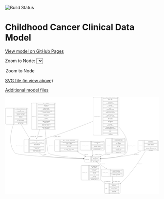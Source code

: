 <link rel='stylesheet' href="assets/style.css">
<link rel='stylesheet' href="https://unpkg.com/leaflet@1.5.1/dist/leaflet.css" integrity="sha512-xwE/Az9zrjBIphAcBb3F6JVqxf46+CDLwfLMHloNu6KEQCAWi6HcDUbeOfBIptF7tcCzusKFjFw2yuvEpDL9wQ==" crossorigin="">
<script type="text/javascript" src="https://code.jquery.com/jquery-3.2.1.min.js"></script>
<script type="text/javascript"  src="https://unpkg.com/leaflet@1.5.1/dist/leaflet.js"></script>
<script type="text/javascript" src="assets/actions.js"></script>

![Build Status](https://github.com/CBIIT/c3d-model/actions/workflows/model-test-and-deploy.yml/badge.svg)

# Childhood Cancer Clinical Data Model

[View model on GitHub Pages](https://cbiit.github.io/c3d-model/)


Zoom to Node: <select id="node_select">
  <option value="">Zoom to Node</option>
</select>
<div id="model"></div>

<p>
<a href="./model-desc/c3d-model.svg">SVG file (in view above)</a>
<p>
<a href="./model-desc">Additional model files</a>
<div id='graph' style='display:off;'>
<svg width="2426pt" height="1528pt"
 viewBox="0.00 0.00 2425.50 1528.00" xmlns="http://www.w3.org/2000/svg" xmlns:xlink="http://www.w3.org/1999/xlink">
<g id="graph0" class="graph" transform="scale(1 1) rotate(0) translate(4 1524)">
<title>Perl</title>
<polygon fill="#ffffff" stroke="transparent" points="-4,4 -4,-1524 2421.5,-1524 2421.5,4 -4,4"/>
<!-- reference_file -->
<g id="node1" class="node">
<title>reference_file</title>
<path fill="none" stroke="#000000" d="M1206.5,-213.5C1206.5,-213.5 1483.5,-213.5 1483.5,-213.5 1489.5,-213.5 1495.5,-219.5 1495.5,-225.5 1495.5,-225.5 1495.5,-431.5 1495.5,-431.5 1495.5,-437.5 1489.5,-443.5 1483.5,-443.5 1483.5,-443.5 1206.5,-443.5 1206.5,-443.5 1200.5,-443.5 1194.5,-437.5 1194.5,-431.5 1194.5,-431.5 1194.5,-225.5 1194.5,-225.5 1194.5,-219.5 1200.5,-213.5 1206.5,-213.5"/>
<text text-anchor="middle" x="1252.5" y="-324.8" font-family="Times,serif" font-size="14.00" fill="#000000">reference_file</text>
<polyline fill="none" stroke="#000000" points="1310.5,-213.5 1310.5,-443.5 "/>
<text text-anchor="middle" x="1321" y="-324.8" font-family="Times,serif" font-size="14.00" fill="#000000"> </text>
<polyline fill="none" stroke="#000000" points="1331.5,-213.5 1331.5,-443.5 "/>
<text text-anchor="middle" x="1403" y="-428.3" font-family="Times,serif" font-size="14.00" fill="#000000">dcf_indexd_guid</text>
<polyline fill="none" stroke="#000000" points="1331.5,-420.5 1474.5,-420.5 "/>
<text text-anchor="middle" x="1403" y="-405.3" font-family="Times,serif" font-size="14.00" fill="#000000">file_category</text>
<polyline fill="none" stroke="#000000" points="1331.5,-397.5 1474.5,-397.5 "/>
<text text-anchor="middle" x="1403" y="-382.3" font-family="Times,serif" font-size="14.00" fill="#000000">file_description</text>
<polyline fill="none" stroke="#000000" points="1331.5,-374.5 1474.5,-374.5 "/>
<text text-anchor="middle" x="1403" y="-359.3" font-family="Times,serif" font-size="14.00" fill="#000000">file_name</text>
<polyline fill="none" stroke="#000000" points="1331.5,-351.5 1474.5,-351.5 "/>
<text text-anchor="middle" x="1403" y="-336.3" font-family="Times,serif" font-size="14.00" fill="#000000">file_size</text>
<polyline fill="none" stroke="#000000" points="1331.5,-328.5 1474.5,-328.5 "/>
<text text-anchor="middle" x="1403" y="-313.3" font-family="Times,serif" font-size="14.00" fill="#000000">file_type</text>
<polyline fill="none" stroke="#000000" points="1331.5,-305.5 1474.5,-305.5 "/>
<text text-anchor="middle" x="1403" y="-290.3" font-family="Times,serif" font-size="14.00" fill="#000000">id</text>
<polyline fill="none" stroke="#000000" points="1331.5,-282.5 1474.5,-282.5 "/>
<text text-anchor="middle" x="1403" y="-267.3" font-family="Times,serif" font-size="14.00" fill="#000000">md5sum</text>
<polyline fill="none" stroke="#000000" points="1331.5,-259.5 1474.5,-259.5 "/>
<text text-anchor="middle" x="1403" y="-244.3" font-family="Times,serif" font-size="14.00" fill="#000000">reference_file_id</text>
<polyline fill="none" stroke="#000000" points="1331.5,-236.5 1474.5,-236.5 "/>
<text text-anchor="middle" x="1403" y="-221.3" font-family="Times,serif" font-size="14.00" fill="#000000">reference_file_url</text>
<polyline fill="none" stroke="#000000" points="1474.5,-213.5 1474.5,-443.5 "/>
<text text-anchor="middle" x="1485" y="-324.8" font-family="Times,serif" font-size="14.00" fill="#000000"> </text>
</g>
<!-- study -->
<g id="node9" class="node">
<title>study</title>
<path fill="none" stroke="#000000" d="M1578.5,-.5C1578.5,-.5 1797.5,-.5 1797.5,-.5 1803.5,-.5 1809.5,-6.5 1809.5,-12.5 1809.5,-12.5 1809.5,-149.5 1809.5,-149.5 1809.5,-155.5 1803.5,-161.5 1797.5,-161.5 1797.5,-161.5 1578.5,-161.5 1578.5,-161.5 1572.5,-161.5 1566.5,-155.5 1566.5,-149.5 1566.5,-149.5 1566.5,-12.5 1566.5,-12.5 1566.5,-6.5 1572.5,-.5 1578.5,-.5"/>
<text text-anchor="middle" x="1594.5" y="-77.3" font-family="Times,serif" font-size="14.00" fill="#000000">study</text>
<polyline fill="none" stroke="#000000" points="1622.5,-.5 1622.5,-161.5 "/>
<text text-anchor="middle" x="1633" y="-77.3" font-family="Times,serif" font-size="14.00" fill="#000000"> </text>
<polyline fill="none" stroke="#000000" points="1643.5,-.5 1643.5,-161.5 "/>
<text text-anchor="middle" x="1716" y="-146.3" font-family="Times,serif" font-size="14.00" fill="#000000">dbgap_accession</text>
<polyline fill="none" stroke="#000000" points="1643.5,-138.5 1788.5,-138.5 "/>
<text text-anchor="middle" x="1716" y="-123.3" font-family="Times,serif" font-size="14.00" fill="#000000">external_url</text>
<polyline fill="none" stroke="#000000" points="1643.5,-115.5 1788.5,-115.5 "/>
<text text-anchor="middle" x="1716" y="-100.3" font-family="Times,serif" font-size="14.00" fill="#000000">id</text>
<polyline fill="none" stroke="#000000" points="1643.5,-92.5 1788.5,-92.5 "/>
<text text-anchor="middle" x="1716" y="-77.3" font-family="Times,serif" font-size="14.00" fill="#000000">study_description</text>
<polyline fill="none" stroke="#000000" points="1643.5,-69.5 1788.5,-69.5 "/>
<text text-anchor="middle" x="1716" y="-54.3" font-family="Times,serif" font-size="14.00" fill="#000000">study_id</text>
<polyline fill="none" stroke="#000000" points="1643.5,-46.5 1788.5,-46.5 "/>
<text text-anchor="middle" x="1716" y="-31.3" font-family="Times,serif" font-size="14.00" fill="#000000">study_name</text>
<polyline fill="none" stroke="#000000" points="1643.5,-23.5 1788.5,-23.5 "/>
<text text-anchor="middle" x="1716" y="-8.3" font-family="Times,serif" font-size="14.00" fill="#000000">study_status</text>
<polyline fill="none" stroke="#000000" points="1788.5,-.5 1788.5,-161.5 "/>
<text text-anchor="middle" x="1799" y="-77.3" font-family="Times,serif" font-size="14.00" fill="#000000"> </text>
</g>
<!-- reference_file&#45;&gt;study -->
<g id="edge11" class="edge">
<title>reference_file&#45;&gt;study</title>
<path fill="none" stroke="#000000" d="M1495.7422,-219.6806C1498.8553,-217.4341 1501.944,-215.2052 1505,-213 1525.3319,-198.3287 1546.9361,-182.7424 1567.9055,-167.6159"/>
<polygon fill="#000000" stroke="#000000" points="1570.1556,-170.3084 1576.2182,-161.6195 1566.0604,-164.6313 1570.1556,-170.3084"/>
<text text-anchor="middle" x="1610.5" y="-183.8" font-family="Times,serif" font-size="14.00" fill="#000000">of_reference_file</text>
</g>
<!-- survival -->
<g id="node2" class="node">
<title>survival</title>
<path fill="none" stroke="#000000" d="M787.5,-662.5C787.5,-662.5 1148.5,-662.5 1148.5,-662.5 1154.5,-662.5 1160.5,-668.5 1160.5,-674.5 1160.5,-674.5 1160.5,-834.5 1160.5,-834.5 1160.5,-840.5 1154.5,-846.5 1148.5,-846.5 1148.5,-846.5 787.5,-846.5 787.5,-846.5 781.5,-846.5 775.5,-840.5 775.5,-834.5 775.5,-834.5 775.5,-674.5 775.5,-674.5 775.5,-668.5 781.5,-662.5 787.5,-662.5"/>
<text text-anchor="middle" x="812.5" y="-750.8" font-family="Times,serif" font-size="14.00" fill="#000000">survival</text>
<polyline fill="none" stroke="#000000" points="849.5,-662.5 849.5,-846.5 "/>
<text text-anchor="middle" x="860" y="-750.8" font-family="Times,serif" font-size="14.00" fill="#000000"> </text>
<polyline fill="none" stroke="#000000" points="870.5,-662.5 870.5,-846.5 "/>
<text text-anchor="middle" x="1005" y="-831.3" font-family="Times,serif" font-size="14.00" fill="#000000">age_at_event_free_survival_status</text>
<polyline fill="none" stroke="#000000" points="870.5,-823.5 1139.5,-823.5 "/>
<text text-anchor="middle" x="1005" y="-808.3" font-family="Times,serif" font-size="14.00" fill="#000000">age_at_last_known_survival_status</text>
<polyline fill="none" stroke="#000000" points="870.5,-800.5 1139.5,-800.5 "/>
<text text-anchor="middle" x="1005" y="-785.3" font-family="Times,serif" font-size="14.00" fill="#000000">cause_of_death</text>
<polyline fill="none" stroke="#000000" points="870.5,-777.5 1139.5,-777.5 "/>
<text text-anchor="middle" x="1005" y="-762.3" font-family="Times,serif" font-size="14.00" fill="#000000">event_free_survival_status</text>
<polyline fill="none" stroke="#000000" points="870.5,-754.5 1139.5,-754.5 "/>
<text text-anchor="middle" x="1005" y="-739.3" font-family="Times,serif" font-size="14.00" fill="#000000">first_event</text>
<polyline fill="none" stroke="#000000" points="870.5,-731.5 1139.5,-731.5 "/>
<text text-anchor="middle" x="1005" y="-716.3" font-family="Times,serif" font-size="14.00" fill="#000000">id</text>
<polyline fill="none" stroke="#000000" points="870.5,-708.5 1139.5,-708.5 "/>
<text text-anchor="middle" x="1005" y="-693.3" font-family="Times,serif" font-size="14.00" fill="#000000">last_known_survival_status</text>
<polyline fill="none" stroke="#000000" points="870.5,-685.5 1139.5,-685.5 "/>
<text text-anchor="middle" x="1005" y="-670.3" font-family="Times,serif" font-size="14.00" fill="#000000">survival_id</text>
<polyline fill="none" stroke="#000000" points="1139.5,-662.5 1139.5,-846.5 "/>
<text text-anchor="middle" x="1150" y="-750.8" font-family="Times,serif" font-size="14.00" fill="#000000"> </text>
</g>
<!-- participant -->
<g id="node11" class="node">
<title>participant</title>
<path fill="none" stroke="#000000" d="M1255.5,-495.5C1255.5,-495.5 1486.5,-495.5 1486.5,-495.5 1492.5,-495.5 1498.5,-501.5 1498.5,-507.5 1498.5,-507.5 1498.5,-575.5 1498.5,-575.5 1498.5,-581.5 1492.5,-587.5 1486.5,-587.5 1486.5,-587.5 1255.5,-587.5 1255.5,-587.5 1249.5,-587.5 1243.5,-581.5 1243.5,-575.5 1243.5,-575.5 1243.5,-507.5 1243.5,-507.5 1243.5,-501.5 1249.5,-495.5 1255.5,-495.5"/>
<text text-anchor="middle" x="1291.5" y="-537.8" font-family="Times,serif" font-size="14.00" fill="#000000">participant</text>
<polyline fill="none" stroke="#000000" points="1339.5,-495.5 1339.5,-587.5 "/>
<text text-anchor="middle" x="1350" y="-537.8" font-family="Times,serif" font-size="14.00" fill="#000000"> </text>
<polyline fill="none" stroke="#000000" points="1360.5,-495.5 1360.5,-587.5 "/>
<text text-anchor="middle" x="1419" y="-572.3" font-family="Times,serif" font-size="14.00" fill="#000000">id</text>
<polyline fill="none" stroke="#000000" points="1360.5,-564.5 1477.5,-564.5 "/>
<text text-anchor="middle" x="1419" y="-549.3" font-family="Times,serif" font-size="14.00" fill="#000000">participant_id</text>
<polyline fill="none" stroke="#000000" points="1360.5,-541.5 1477.5,-541.5 "/>
<text text-anchor="middle" x="1419" y="-526.3" font-family="Times,serif" font-size="14.00" fill="#000000">race</text>
<polyline fill="none" stroke="#000000" points="1360.5,-518.5 1477.5,-518.5 "/>
<text text-anchor="middle" x="1419" y="-503.3" font-family="Times,serif" font-size="14.00" fill="#000000">sex_at_birth</text>
<polyline fill="none" stroke="#000000" points="1477.5,-495.5 1477.5,-587.5 "/>
<text text-anchor="middle" x="1488" y="-537.8" font-family="Times,serif" font-size="14.00" fill="#000000"> </text>
</g>
<!-- survival&#45;&gt;participant -->
<g id="edge10" class="edge">
<title>survival&#45;&gt;participant</title>
<path fill="none" stroke="#000000" d="M1126.7756,-662.3787C1141.3203,-654.3451 1155.8872,-646.4467 1170,-639 1199.9984,-623.1712 1232.9578,-606.7789 1263.3543,-592.0552"/>
<polygon fill="#000000" stroke="#000000" points="1265.2167,-595.0426 1272.6993,-587.5418 1262.1723,-588.7393 1265.2167,-595.0426"/>
<text text-anchor="middle" x="1269.5" y="-609.8" font-family="Times,serif" font-size="14.00" fill="#000000">of_survival</text>
</g>
<!-- consent_group -->
<g id="node3" class="node">
<title>consent_group</title>
<path fill="none" stroke="#000000" d="M1525.5,-271C1525.5,-271 1850.5,-271 1850.5,-271 1856.5,-271 1862.5,-277 1862.5,-283 1862.5,-283 1862.5,-374 1862.5,-374 1862.5,-380 1856.5,-386 1850.5,-386 1850.5,-386 1525.5,-386 1525.5,-386 1519.5,-386 1513.5,-380 1513.5,-374 1513.5,-374 1513.5,-283 1513.5,-283 1513.5,-277 1519.5,-271 1525.5,-271"/>
<text text-anchor="middle" x="1574.5" y="-324.8" font-family="Times,serif" font-size="14.00" fill="#000000">consent_group</text>
<polyline fill="none" stroke="#000000" points="1635.5,-271 1635.5,-386 "/>
<text text-anchor="middle" x="1646" y="-324.8" font-family="Times,serif" font-size="14.00" fill="#000000"> </text>
<polyline fill="none" stroke="#000000" points="1656.5,-271 1656.5,-386 "/>
<text text-anchor="middle" x="1749" y="-370.8" font-family="Times,serif" font-size="14.00" fill="#000000">consent_group_id</text>
<polyline fill="none" stroke="#000000" points="1656.5,-363 1841.5,-363 "/>
<text text-anchor="middle" x="1749" y="-347.8" font-family="Times,serif" font-size="14.00" fill="#000000">consent_group_name</text>
<polyline fill="none" stroke="#000000" points="1656.5,-340 1841.5,-340 "/>
<text text-anchor="middle" x="1749" y="-324.8" font-family="Times,serif" font-size="14.00" fill="#000000">consent_group_number</text>
<polyline fill="none" stroke="#000000" points="1656.5,-317 1841.5,-317 "/>
<text text-anchor="middle" x="1749" y="-301.8" font-family="Times,serif" font-size="14.00" fill="#000000">consent_group_suffix</text>
<polyline fill="none" stroke="#000000" points="1656.5,-294 1841.5,-294 "/>
<text text-anchor="middle" x="1749" y="-278.8" font-family="Times,serif" font-size="14.00" fill="#000000">id</text>
<polyline fill="none" stroke="#000000" points="1841.5,-271 1841.5,-386 "/>
<text text-anchor="middle" x="1852" y="-324.8" font-family="Times,serif" font-size="14.00" fill="#000000"> </text>
</g>
<!-- consent_group&#45;&gt;study -->
<g id="edge6" class="edge">
<title>consent_group&#45;&gt;study</title>
<path fill="none" stroke="#000000" d="M1688,-270.7846C1688,-241.3997 1688,-204.9895 1688,-171.9435"/>
<polygon fill="#000000" stroke="#000000" points="1691.5001,-171.8072 1688,-161.8073 1684.5001,-171.8073 1691.5001,-171.8072"/>
<text text-anchor="middle" x="1751.5" y="-183.8" font-family="Times,serif" font-size="14.00" fill="#000000">of_consent_group</text>
</g>
<!-- treatment -->
<g id="node4" class="node">
<title>treatment</title>
<path fill="none" stroke="#000000" d="M1594,-639.5C1594,-639.5 1886,-639.5 1886,-639.5 1892,-639.5 1898,-645.5 1898,-651.5 1898,-651.5 1898,-857.5 1898,-857.5 1898,-863.5 1892,-869.5 1886,-869.5 1886,-869.5 1594,-869.5 1594,-869.5 1588,-869.5 1582,-863.5 1582,-857.5 1582,-857.5 1582,-651.5 1582,-651.5 1582,-645.5 1588,-639.5 1594,-639.5"/>
<text text-anchor="middle" x="1626.5" y="-750.8" font-family="Times,serif" font-size="14.00" fill="#000000">treatment</text>
<polyline fill="none" stroke="#000000" points="1671,-639.5 1671,-869.5 "/>
<text text-anchor="middle" x="1681.5" y="-750.8" font-family="Times,serif" font-size="14.00" fill="#000000"> </text>
<polyline fill="none" stroke="#000000" points="1692,-639.5 1692,-869.5 "/>
<text text-anchor="middle" x="1784.5" y="-854.3" font-family="Times,serif" font-size="14.00" fill="#000000">age_at_treatment_end</text>
<polyline fill="none" stroke="#000000" points="1692,-846.5 1877,-846.5 "/>
<text text-anchor="middle" x="1784.5" y="-831.3" font-family="Times,serif" font-size="14.00" fill="#000000">age_at_treatment_start</text>
<polyline fill="none" stroke="#000000" points="1692,-823.5 1877,-823.5 "/>
<text text-anchor="middle" x="1784.5" y="-808.3" font-family="Times,serif" font-size="14.00" fill="#000000">dose</text>
<polyline fill="none" stroke="#000000" points="1692,-800.5 1877,-800.5 "/>
<text text-anchor="middle" x="1784.5" y="-785.3" font-family="Times,serif" font-size="14.00" fill="#000000">dose_frequency</text>
<polyline fill="none" stroke="#000000" points="1692,-777.5 1877,-777.5 "/>
<text text-anchor="middle" x="1784.5" y="-762.3" font-family="Times,serif" font-size="14.00" fill="#000000">dose_route</text>
<polyline fill="none" stroke="#000000" points="1692,-754.5 1877,-754.5 "/>
<text text-anchor="middle" x="1784.5" y="-739.3" font-family="Times,serif" font-size="14.00" fill="#000000">dose_unit</text>
<polyline fill="none" stroke="#000000" points="1692,-731.5 1877,-731.5 "/>
<text text-anchor="middle" x="1784.5" y="-716.3" font-family="Times,serif" font-size="14.00" fill="#000000">id</text>
<polyline fill="none" stroke="#000000" points="1692,-708.5 1877,-708.5 "/>
<text text-anchor="middle" x="1784.5" y="-693.3" font-family="Times,serif" font-size="14.00" fill="#000000">treatment_agent</text>
<polyline fill="none" stroke="#000000" points="1692,-685.5 1877,-685.5 "/>
<text text-anchor="middle" x="1784.5" y="-670.3" font-family="Times,serif" font-size="14.00" fill="#000000">treatment_id</text>
<polyline fill="none" stroke="#000000" points="1692,-662.5 1877,-662.5 "/>
<text text-anchor="middle" x="1784.5" y="-647.3" font-family="Times,serif" font-size="14.00" fill="#000000">treatment_type</text>
<polyline fill="none" stroke="#000000" points="1877,-639.5 1877,-869.5 "/>
<text text-anchor="middle" x="1887.5" y="-750.8" font-family="Times,serif" font-size="14.00" fill="#000000"> </text>
</g>
<!-- treatment&#45;&gt;participant -->
<g id="edge15" class="edge">
<title>treatment&#45;&gt;participant</title>
<path fill="none" stroke="#000000" d="M1595.2909,-639.4177C1577.474,-627.3958 1559.1402,-615.9539 1541,-606 1530.4092,-600.1886 1519.1858,-594.6733 1507.7555,-589.4955"/>
<polygon fill="#000000" stroke="#000000" points="1509.113,-586.2688 1498.5525,-585.416 1506.2763,-592.6683 1509.113,-586.2688"/>
<text text-anchor="middle" x="1611" y="-609.8" font-family="Times,serif" font-size="14.00" fill="#000000">of_treatment</text>
</g>
<!-- sample -->
<g id="node5" class="node">
<title>sample</title>
<path fill="none" stroke="#000000" d="M306,-651C306,-651 620,-651 620,-651 626,-651 632,-657 632,-663 632,-663 632,-846 632,-846 632,-852 626,-858 620,-858 620,-858 306,-858 306,-858 300,-858 294,-852 294,-846 294,-846 294,-663 294,-663 294,-657 300,-651 306,-651"/>
<text text-anchor="middle" x="328" y="-750.8" font-family="Times,serif" font-size="14.00" fill="#000000">sample</text>
<polyline fill="none" stroke="#000000" points="362,-651 362,-858 "/>
<text text-anchor="middle" x="372.5" y="-750.8" font-family="Times,serif" font-size="14.00" fill="#000000"> </text>
<polyline fill="none" stroke="#000000" points="383,-651 383,-858 "/>
<text text-anchor="middle" x="497" y="-842.8" font-family="Times,serif" font-size="14.00" fill="#000000">anatomic_site</text>
<polyline fill="none" stroke="#000000" points="383,-835 611,-835 "/>
<text text-anchor="middle" x="497" y="-819.8" font-family="Times,serif" font-size="14.00" fill="#000000">id</text>
<polyline fill="none" stroke="#000000" points="383,-812 611,-812 "/>
<text text-anchor="middle" x="497" y="-796.8" font-family="Times,serif" font-size="14.00" fill="#000000">participant_age_at_collection</text>
<polyline fill="none" stroke="#000000" points="383,-789 611,-789 "/>
<text text-anchor="middle" x="497" y="-773.8" font-family="Times,serif" font-size="14.00" fill="#000000">percent_necrosis</text>
<polyline fill="none" stroke="#000000" points="383,-766 611,-766 "/>
<text text-anchor="middle" x="497" y="-750.8" font-family="Times,serif" font-size="14.00" fill="#000000">percent_tumor</text>
<polyline fill="none" stroke="#000000" points="383,-743 611,-743 "/>
<text text-anchor="middle" x="497" y="-727.8" font-family="Times,serif" font-size="14.00" fill="#000000">sample_description</text>
<polyline fill="none" stroke="#000000" points="383,-720 611,-720 "/>
<text text-anchor="middle" x="497" y="-704.8" font-family="Times,serif" font-size="14.00" fill="#000000">sample_id</text>
<polyline fill="none" stroke="#000000" points="383,-697 611,-697 "/>
<text text-anchor="middle" x="497" y="-681.8" font-family="Times,serif" font-size="14.00" fill="#000000">sample_tumor_status</text>
<polyline fill="none" stroke="#000000" points="383,-674 611,-674 "/>
<text text-anchor="middle" x="497" y="-658.8" font-family="Times,serif" font-size="14.00" fill="#000000">tumor_classification</text>
<polyline fill="none" stroke="#000000" points="611,-651 611,-858 "/>
<text text-anchor="middle" x="621.5" y="-750.8" font-family="Times,serif" font-size="14.00" fill="#000000"> </text>
</g>
<!-- sample&#45;&gt;participant -->
<g id="edge5" class="edge">
<title>sample&#45;&gt;participant</title>
<path fill="none" stroke="#000000" d="M526.8233,-650.8068C542.3721,-633.1081 560.5208,-616.9341 581,-606 636.9477,-576.1289 1022.0101,-555.8308 1233.1554,-546.809"/>
<polygon fill="#000000" stroke="#000000" points="1233.5446,-550.2958 1243.3872,-546.3749 1233.2478,-543.302 1233.5446,-550.2958"/>
<text text-anchor="middle" x="617.5" y="-609.8" font-family="Times,serif" font-size="14.00" fill="#000000">of_sample</text>
</g>
<!-- genetic_analysis -->
<g id="node6" class="node">
<title>genetic_analysis</title>
<path fill="none" stroke="#000000" d="M1395,-921.5C1395,-921.5 1779,-921.5 1779,-921.5 1785,-921.5 1791,-927.5 1791,-933.5 1791,-933.5 1791,-1507.5 1791,-1507.5 1791,-1513.5 1785,-1519.5 1779,-1519.5 1779,-1519.5 1395,-1519.5 1395,-1519.5 1389,-1519.5 1383,-1513.5 1383,-1507.5 1383,-1507.5 1383,-933.5 1383,-933.5 1383,-927.5 1389,-921.5 1395,-921.5"/>
<text text-anchor="middle" x="1450.5" y="-1216.8" font-family="Times,serif" font-size="14.00" fill="#000000">genetic_analysis</text>
<polyline fill="none" stroke="#000000" points="1518,-921.5 1518,-1519.5 "/>
<text text-anchor="middle" x="1528.5" y="-1216.8" font-family="Times,serif" font-size="14.00" fill="#000000"> </text>
<polyline fill="none" stroke="#000000" points="1539,-921.5 1539,-1519.5 "/>
<text text-anchor="middle" x="1654.5" y="-1504.3" font-family="Times,serif" font-size="14.00" fill="#000000">age_at_genetic_analysis</text>
<polyline fill="none" stroke="#000000" points="1539,-1496.5 1770,-1496.5 "/>
<text text-anchor="middle" x="1654.5" y="-1481.3" font-family="Times,serif" font-size="14.00" fill="#000000">allelic_ratio</text>
<polyline fill="none" stroke="#000000" points="1539,-1473.5 1770,-1473.5 "/>
<text text-anchor="middle" x="1654.5" y="-1458.3" font-family="Times,serif" font-size="14.00" fill="#000000">alteration</text>
<polyline fill="none" stroke="#000000" points="1539,-1450.5 1770,-1450.5 "/>
<text text-anchor="middle" x="1654.5" y="-1435.3" font-family="Times,serif" font-size="14.00" fill="#000000">chromosome</text>
<polyline fill="none" stroke="#000000" points="1539,-1427.5 1770,-1427.5 "/>
<text text-anchor="middle" x="1654.5" y="-1412.3" font-family="Times,serif" font-size="14.00" fill="#000000">chromosome_location</text>
<polyline fill="none" stroke="#000000" points="1539,-1404.5 1770,-1404.5 "/>
<text text-anchor="middle" x="1654.5" y="-1389.3" font-family="Times,serif" font-size="14.00" fill="#000000">cytoband</text>
<polyline fill="none" stroke="#000000" points="1539,-1381.5 1770,-1381.5 "/>
<text text-anchor="middle" x="1654.5" y="-1366.3" font-family="Times,serif" font-size="14.00" fill="#000000">dna_index_numeric</text>
<polyline fill="none" stroke="#000000" points="1539,-1358.5 1770,-1358.5 "/>
<text text-anchor="middle" x="1654.5" y="-1343.3" font-family="Times,serif" font-size="14.00" fill="#000000">exon</text>
<polyline fill="none" stroke="#000000" points="1539,-1335.5 1770,-1335.5 "/>
<text text-anchor="middle" x="1654.5" y="-1320.3" font-family="Times,serif" font-size="14.00" fill="#000000">fusion_partner_exon</text>
<polyline fill="none" stroke="#000000" points="1539,-1312.5 1770,-1312.5 "/>
<text text-anchor="middle" x="1654.5" y="-1297.3" font-family="Times,serif" font-size="14.00" fill="#000000">fusion_partner_gene</text>
<polyline fill="none" stroke="#000000" points="1539,-1289.5 1770,-1289.5 "/>
<text text-anchor="middle" x="1654.5" y="-1274.3" font-family="Times,serif" font-size="14.00" fill="#000000">fusion_partner_transcript</text>
<polyline fill="none" stroke="#000000" points="1539,-1266.5 1770,-1266.5 "/>
<text text-anchor="middle" x="1654.5" y="-1251.3" font-family="Times,serif" font-size="14.00" fill="#000000">gene_symbol</text>
<polyline fill="none" stroke="#000000" points="1539,-1243.5 1770,-1243.5 "/>
<text text-anchor="middle" x="1654.5" y="-1228.3" font-family="Times,serif" font-size="14.00" fill="#000000">genetic_analysis_id</text>
<polyline fill="none" stroke="#000000" points="1539,-1220.5 1770,-1220.5 "/>
<text text-anchor="middle" x="1654.5" y="-1205.3" font-family="Times,serif" font-size="14.00" fill="#000000">genomic_source_category</text>
<polyline fill="none" stroke="#000000" points="1539,-1197.5 1770,-1197.5 "/>
<text text-anchor="middle" x="1654.5" y="-1182.3" font-family="Times,serif" font-size="14.00" fill="#000000">hgvs_coding</text>
<polyline fill="none" stroke="#000000" points="1539,-1174.5 1770,-1174.5 "/>
<text text-anchor="middle" x="1654.5" y="-1159.3" font-family="Times,serif" font-size="14.00" fill="#000000">hgvs_genome</text>
<polyline fill="none" stroke="#000000" points="1539,-1151.5 1770,-1151.5 "/>
<text text-anchor="middle" x="1654.5" y="-1136.3" font-family="Times,serif" font-size="14.00" fill="#000000">hgvs_protein</text>
<polyline fill="none" stroke="#000000" points="1539,-1128.5 1770,-1128.5 "/>
<text text-anchor="middle" x="1654.5" y="-1113.3" font-family="Times,serif" font-size="14.00" fill="#000000">id</text>
<polyline fill="none" stroke="#000000" points="1539,-1105.5 1770,-1105.5 "/>
<text text-anchor="middle" x="1654.5" y="-1090.3" font-family="Times,serif" font-size="14.00" fill="#000000">karyotype</text>
<polyline fill="none" stroke="#000000" points="1539,-1082.5 1770,-1082.5 "/>
<text text-anchor="middle" x="1654.5" y="-1067.3" font-family="Times,serif" font-size="14.00" fill="#000000">reference_genome</text>
<polyline fill="none" stroke="#000000" points="1539,-1059.5 1770,-1059.5 "/>
<text text-anchor="middle" x="1654.5" y="-1044.3" font-family="Times,serif" font-size="14.00" fill="#000000">reported_significance</text>
<polyline fill="none" stroke="#000000" points="1539,-1036.5 1770,-1036.5 "/>
<text text-anchor="middle" x="1654.5" y="-1021.3" font-family="Times,serif" font-size="14.00" fill="#000000">reported_significance_system</text>
<polyline fill="none" stroke="#000000" points="1539,-1013.5 1770,-1013.5 "/>
<text text-anchor="middle" x="1654.5" y="-998.3" font-family="Times,serif" font-size="14.00" fill="#000000">result</text>
<polyline fill="none" stroke="#000000" points="1539,-990.5 1770,-990.5 "/>
<text text-anchor="middle" x="1654.5" y="-975.3" font-family="Times,serif" font-size="14.00" fill="#000000">status</text>
<polyline fill="none" stroke="#000000" points="1539,-967.5 1770,-967.5 "/>
<text text-anchor="middle" x="1654.5" y="-952.3" font-family="Times,serif" font-size="14.00" fill="#000000">test</text>
<polyline fill="none" stroke="#000000" points="1539,-944.5 1770,-944.5 "/>
<text text-anchor="middle" x="1654.5" y="-929.3" font-family="Times,serif" font-size="14.00" fill="#000000">+ 2 properties</text>
<polyline fill="none" stroke="#000000" points="1770,-921.5 1770,-1519.5 "/>
<text text-anchor="middle" x="1780.5" y="-1216.8" font-family="Times,serif" font-size="14.00" fill="#000000"> </text>
</g>
<!-- genetic_analysis&#45;&gt;sample -->
<g id="edge8" class="edge">
<title>genetic_analysis&#45;&gt;sample</title>
<path fill="none" stroke="#000000" d="M1382.7466,-1138.7139C1225.627,-1076.6682 1002.6692,-990.4947 805,-921 734.9879,-896.3858 713.2483,-901.3883 646,-870 640.9998,-867.6662 635.971,-865.2199 630.9333,-862.6819"/>
<polygon fill="#000000" stroke="#000000" points="632.3542,-859.477 621.8602,-858.0187 629.1543,-865.7028 632.3542,-859.477"/>
<text text-anchor="middle" x="814" y="-891.8" font-family="Times,serif" font-size="14.00" fill="#000000">of_genetic_analysis</text>
</g>
<!-- genetic_analysis&#45;&gt;participant -->
<g id="edge7" class="edge">
<title>genetic_analysis&#45;&gt;participant</title>
<path fill="none" stroke="#000000" d="M1791.1102,-1047.2102C1838.147,-995.519 1881.7499,-935.1063 1907,-870 1925.5615,-822.14 1939.8901,-678.4126 1907,-639 1857.2146,-579.3416 1650.5381,-556.0996 1508.8714,-547.1038"/>
<polygon fill="#000000" stroke="#000000" points="1508.9837,-543.6041 1498.7868,-546.4804 1508.5518,-550.5908 1508.9837,-543.6041"/>
<text text-anchor="middle" x="1996" y="-750.8" font-family="Times,serif" font-size="14.00" fill="#000000">of_genetic_analysis</text>
</g>
<!-- laboratory_test -->
<g id="node7" class="node">
<title>laboratory_test</title>
<path fill="none" stroke="#000000" d="M12,-1094C12,-1094 344,-1094 344,-1094 350,-1094 356,-1100 356,-1106 356,-1106 356,-1335 356,-1335 356,-1341 350,-1347 344,-1347 344,-1347 12,-1347 12,-1347 6,-1347 0,-1341 0,-1335 0,-1335 0,-1106 0,-1106 0,-1100 6,-1094 12,-1094"/>
<text text-anchor="middle" x="63" y="-1216.8" font-family="Times,serif" font-size="14.00" fill="#000000">laboratory_test</text>
<polyline fill="none" stroke="#000000" points="126,-1094 126,-1347 "/>
<text text-anchor="middle" x="136.5" y="-1216.8" font-family="Times,serif" font-size="14.00" fill="#000000"> </text>
<polyline fill="none" stroke="#000000" points="147,-1094 147,-1347 "/>
<text text-anchor="middle" x="241" y="-1331.8" font-family="Times,serif" font-size="14.00" fill="#000000">age_at_laboratory_test</text>
<polyline fill="none" stroke="#000000" points="147,-1324 335,-1324 "/>
<text text-anchor="middle" x="241" y="-1308.8" font-family="Times,serif" font-size="14.00" fill="#000000">id</text>
<polyline fill="none" stroke="#000000" points="147,-1301 335,-1301 "/>
<text text-anchor="middle" x="241" y="-1285.8" font-family="Times,serif" font-size="14.00" fill="#000000">laboratory_test_id</text>
<polyline fill="none" stroke="#000000" points="147,-1278 335,-1278 "/>
<text text-anchor="middle" x="241" y="-1262.8" font-family="Times,serif" font-size="14.00" fill="#000000">laboratory_test_method</text>
<polyline fill="none" stroke="#000000" points="147,-1255 335,-1255 "/>
<text text-anchor="middle" x="241" y="-1239.8" font-family="Times,serif" font-size="14.00" fill="#000000">laboratory_test_name</text>
<polyline fill="none" stroke="#000000" points="147,-1232 335,-1232 "/>
<text text-anchor="middle" x="241" y="-1216.8" font-family="Times,serif" font-size="14.00" fill="#000000">sensitivity</text>
<polyline fill="none" stroke="#000000" points="147,-1209 335,-1209 "/>
<text text-anchor="middle" x="241" y="-1193.8" font-family="Times,serif" font-size="14.00" fill="#000000">specimen</text>
<polyline fill="none" stroke="#000000" points="147,-1186 335,-1186 "/>
<text text-anchor="middle" x="241" y="-1170.8" font-family="Times,serif" font-size="14.00" fill="#000000">test_result_modifier</text>
<polyline fill="none" stroke="#000000" points="147,-1163 335,-1163 "/>
<text text-anchor="middle" x="241" y="-1147.8" font-family="Times,serif" font-size="14.00" fill="#000000">test_result_numeric</text>
<polyline fill="none" stroke="#000000" points="147,-1140 335,-1140 "/>
<text text-anchor="middle" x="241" y="-1124.8" font-family="Times,serif" font-size="14.00" fill="#000000">test_result_text</text>
<polyline fill="none" stroke="#000000" points="147,-1117 335,-1117 "/>
<text text-anchor="middle" x="241" y="-1101.8" font-family="Times,serif" font-size="14.00" fill="#000000">test_result_unit</text>
<polyline fill="none" stroke="#000000" points="335,-1094 335,-1347 "/>
<text text-anchor="middle" x="345.5" y="-1216.8" font-family="Times,serif" font-size="14.00" fill="#000000"> </text>
</g>
<!-- laboratory_test&#45;&gt;sample -->
<g id="edge4" class="edge">
<title>laboratory_test&#45;&gt;sample</title>
<path fill="none" stroke="#000000" d="M247.7802,-1093.8714C283.1658,-1031.183 327.5469,-954.81 370,-888 374.4642,-880.9745 379.133,-873.7974 383.9001,-866.5968"/>
<polygon fill="#000000" stroke="#000000" points="386.9022,-868.4033 389.535,-858.1408 381.0771,-864.5215 386.9022,-868.4033"/>
<text text-anchor="middle" x="435.5" y="-891.8" font-family="Times,serif" font-size="14.00" fill="#000000">of_laboratory_test</text>
</g>
<!-- laboratory_test&#45;&gt;participant -->
<g id="edge3" class="edge">
<title>laboratory_test&#45;&gt;participant</title>
<path fill="none" stroke="#000000" d="M126.6176,-1093.9879C82.651,-962.7537 42.4076,-760.1283 154,-639 190.1335,-599.7787 921.7573,-561.9605 1232.8959,-547.5844"/>
<polygon fill="#000000" stroke="#000000" points="1233.5049,-551.0602 1243.3333,-547.1037 1233.1828,-544.0676 1233.5049,-551.0602"/>
<text text-anchor="middle" x="219.5" y="-750.8" font-family="Times,serif" font-size="14.00" fill="#000000">of_laboratory_test</text>
</g>
<!-- diagnosis -->
<g id="node8" class="node">
<title>diagnosis</title>
<path fill="none" stroke="#000000" d="M419.5,-1013.5C419.5,-1013.5 784.5,-1013.5 784.5,-1013.5 790.5,-1013.5 796.5,-1019.5 796.5,-1025.5 796.5,-1025.5 796.5,-1415.5 796.5,-1415.5 796.5,-1421.5 790.5,-1427.5 784.5,-1427.5 784.5,-1427.5 419.5,-1427.5 419.5,-1427.5 413.5,-1427.5 407.5,-1421.5 407.5,-1415.5 407.5,-1415.5 407.5,-1025.5 407.5,-1025.5 407.5,-1019.5 413.5,-1013.5 419.5,-1013.5"/>
<text text-anchor="middle" x="449.5" y="-1216.8" font-family="Times,serif" font-size="14.00" fill="#000000">diagnosis</text>
<polyline fill="none" stroke="#000000" points="491.5,-1013.5 491.5,-1427.5 "/>
<text text-anchor="middle" x="502" y="-1216.8" font-family="Times,serif" font-size="14.00" fill="#000000"> </text>
<polyline fill="none" stroke="#000000" points="512.5,-1013.5 512.5,-1427.5 "/>
<text text-anchor="middle" x="644" y="-1412.3" font-family="Times,serif" font-size="14.00" fill="#000000">age_at_diagnosis</text>
<polyline fill="none" stroke="#000000" points="512.5,-1404.5 775.5,-1404.5 "/>
<text text-anchor="middle" x="644" y="-1389.3" font-family="Times,serif" font-size="14.00" fill="#000000">anatomic_site</text>
<polyline fill="none" stroke="#000000" points="512.5,-1381.5 775.5,-1381.5 "/>
<text text-anchor="middle" x="644" y="-1366.3" font-family="Times,serif" font-size="14.00" fill="#000000">diagnosis</text>
<polyline fill="none" stroke="#000000" points="512.5,-1358.5 775.5,-1358.5 "/>
<text text-anchor="middle" x="644" y="-1343.3" font-family="Times,serif" font-size="14.00" fill="#000000">diagnosis_basis</text>
<polyline fill="none" stroke="#000000" points="512.5,-1335.5 775.5,-1335.5 "/>
<text text-anchor="middle" x="644" y="-1320.3" font-family="Times,serif" font-size="14.00" fill="#000000">diagnosis_category</text>
<polyline fill="none" stroke="#000000" points="512.5,-1312.5 775.5,-1312.5 "/>
<text text-anchor="middle" x="644" y="-1297.3" font-family="Times,serif" font-size="14.00" fill="#000000">diagnosis_classification_system</text>
<polyline fill="none" stroke="#000000" points="512.5,-1289.5 775.5,-1289.5 "/>
<text text-anchor="middle" x="644" y="-1274.3" font-family="Times,serif" font-size="14.00" fill="#000000">diagnosis_comment</text>
<polyline fill="none" stroke="#000000" points="512.5,-1266.5 775.5,-1266.5 "/>
<text text-anchor="middle" x="644" y="-1251.3" font-family="Times,serif" font-size="14.00" fill="#000000">diagnosis_id</text>
<polyline fill="none" stroke="#000000" points="512.5,-1243.5 775.5,-1243.5 "/>
<text text-anchor="middle" x="644" y="-1228.3" font-family="Times,serif" font-size="14.00" fill="#000000">disease_phase</text>
<polyline fill="none" stroke="#000000" points="512.5,-1220.5 775.5,-1220.5 "/>
<text text-anchor="middle" x="644" y="-1205.3" font-family="Times,serif" font-size="14.00" fill="#000000">id</text>
<polyline fill="none" stroke="#000000" points="512.5,-1197.5 775.5,-1197.5 "/>
<text text-anchor="middle" x="644" y="-1182.3" font-family="Times,serif" font-size="14.00" fill="#000000">laterality</text>
<polyline fill="none" stroke="#000000" points="512.5,-1174.5 775.5,-1174.5 "/>
<text text-anchor="middle" x="644" y="-1159.3" font-family="Times,serif" font-size="14.00" fill="#000000">toronto_childhood_cancer_staging</text>
<polyline fill="none" stroke="#000000" points="512.5,-1151.5 775.5,-1151.5 "/>
<text text-anchor="middle" x="644" y="-1136.3" font-family="Times,serif" font-size="14.00" fill="#000000">tumor_classification</text>
<polyline fill="none" stroke="#000000" points="512.5,-1128.5 775.5,-1128.5 "/>
<text text-anchor="middle" x="644" y="-1113.3" font-family="Times,serif" font-size="14.00" fill="#000000">tumor_grade</text>
<polyline fill="none" stroke="#000000" points="512.5,-1105.5 775.5,-1105.5 "/>
<text text-anchor="middle" x="644" y="-1090.3" font-family="Times,serif" font-size="14.00" fill="#000000">tumor_stage_clinical_m</text>
<polyline fill="none" stroke="#000000" points="512.5,-1082.5 775.5,-1082.5 "/>
<text text-anchor="middle" x="644" y="-1067.3" font-family="Times,serif" font-size="14.00" fill="#000000">tumor_stage_clinical_n</text>
<polyline fill="none" stroke="#000000" points="512.5,-1059.5 775.5,-1059.5 "/>
<text text-anchor="middle" x="644" y="-1044.3" font-family="Times,serif" font-size="14.00" fill="#000000">tumor_stage_clinical_t</text>
<polyline fill="none" stroke="#000000" points="512.5,-1036.5 775.5,-1036.5 "/>
<text text-anchor="middle" x="644" y="-1021.3" font-family="Times,serif" font-size="14.00" fill="#000000">year_of_diagnosis</text>
<polyline fill="none" stroke="#000000" points="775.5,-1013.5 775.5,-1427.5 "/>
<text text-anchor="middle" x="786" y="-1216.8" font-family="Times,serif" font-size="14.00" fill="#000000"> </text>
</g>
<!-- diagnosis&#45;&gt;sample -->
<g id="edge12" class="edge">
<title>diagnosis&#45;&gt;sample</title>
<path fill="none" stroke="#000000" d="M540.2231,-1013.3918C525.3258,-963.4483 509.9492,-911.8981 496.877,-868.0733"/>
<polygon fill="#000000" stroke="#000000" points="500.1642,-866.8487 493.9518,-858.2664 493.4563,-868.8496 500.1642,-866.8487"/>
<text text-anchor="middle" x="549.5" y="-891.8" font-family="Times,serif" font-size="14.00" fill="#000000">of_diagnosis</text>
</g>
<!-- diagnosis&#45;&gt;participant -->
<g id="edge13" class="edge">
<title>diagnosis&#45;&gt;participant</title>
<path fill="none" stroke="#000000" d="M625.8058,-1013.1584C645.1181,-848.919 670.2121,-645.8651 677,-639 715.4491,-600.1137 1042.1713,-567.7589 1233.3079,-551.9403"/>
<polygon fill="#000000" stroke="#000000" points="1233.7558,-555.4154 1243.4351,-551.1071 1233.1818,-548.4389 1233.7558,-555.4154"/>
<text text-anchor="middle" x="721.5" y="-750.8" font-family="Times,serif" font-size="14.00" fill="#000000">of_diagnosis</text>
</g>
<!-- synonym -->
<g id="node10" class="node">
<title>synonym</title>
<path fill="none" stroke="#000000" d="M2104.5,-674C2104.5,-674 2405.5,-674 2405.5,-674 2411.5,-674 2417.5,-680 2417.5,-686 2417.5,-686 2417.5,-823 2417.5,-823 2417.5,-829 2411.5,-835 2405.5,-835 2405.5,-835 2104.5,-835 2104.5,-835 2098.5,-835 2092.5,-829 2092.5,-823 2092.5,-823 2092.5,-686 2092.5,-686 2092.5,-680 2098.5,-674 2104.5,-674"/>
<text text-anchor="middle" x="2132.5" y="-750.8" font-family="Times,serif" font-size="14.00" fill="#000000">synonym</text>
<polyline fill="none" stroke="#000000" points="2172.5,-674 2172.5,-835 "/>
<text text-anchor="middle" x="2183" y="-750.8" font-family="Times,serif" font-size="14.00" fill="#000000"> </text>
<polyline fill="none" stroke="#000000" points="2193.5,-674 2193.5,-835 "/>
<text text-anchor="middle" x="2295" y="-819.8" font-family="Times,serif" font-size="14.00" fill="#000000">associated_id</text>
<polyline fill="none" stroke="#000000" points="2193.5,-812 2396.5,-812 "/>
<text text-anchor="middle" x="2295" y="-796.8" font-family="Times,serif" font-size="14.00" fill="#000000">data_location</text>
<polyline fill="none" stroke="#000000" points="2193.5,-789 2396.5,-789 "/>
<text text-anchor="middle" x="2295" y="-773.8" font-family="Times,serif" font-size="14.00" fill="#000000">domain_category</text>
<polyline fill="none" stroke="#000000" points="2193.5,-766 2396.5,-766 "/>
<text text-anchor="middle" x="2295" y="-750.8" font-family="Times,serif" font-size="14.00" fill="#000000">domain_description</text>
<polyline fill="none" stroke="#000000" points="2193.5,-743 2396.5,-743 "/>
<text text-anchor="middle" x="2295" y="-727.8" font-family="Times,serif" font-size="14.00" fill="#000000">id</text>
<polyline fill="none" stroke="#000000" points="2193.5,-720 2396.5,-720 "/>
<text text-anchor="middle" x="2295" y="-704.8" font-family="Times,serif" font-size="14.00" fill="#000000">repository_of_synonym_id</text>
<polyline fill="none" stroke="#000000" points="2193.5,-697 2396.5,-697 "/>
<text text-anchor="middle" x="2295" y="-681.8" font-family="Times,serif" font-size="14.00" fill="#000000">synonym_id</text>
<polyline fill="none" stroke="#000000" points="2396.5,-674 2396.5,-835 "/>
<text text-anchor="middle" x="2407" y="-750.8" font-family="Times,serif" font-size="14.00" fill="#000000"> </text>
</g>
<!-- synonym&#45;&gt;study -->
<g id="edge2" class="edge">
<title>synonym&#45;&gt;study</title>
<path fill="none" stroke="#000000" d="M2209.679,-673.8816C2144.4634,-562.2555 2016.0403,-358.0083 1872,-213 1855.636,-196.526 1837.0288,-180.6274 1818.0844,-165.9156"/>
<polygon fill="#000000" stroke="#000000" points="1820.0173,-162.9874 1809.9503,-159.685 1815.7606,-168.5445 1820.0173,-162.9874"/>
<text text-anchor="middle" x="2123.5" y="-465.8" font-family="Times,serif" font-size="14.00" fill="#000000">of_synonym</text>
</g>
<!-- synonym&#45;&gt;participant -->
<g id="edge1" class="edge">
<title>synonym&#45;&gt;participant</title>
<path fill="none" stroke="#000000" d="M2143.3949,-673.8525C2122.3434,-660.9297 2100.0094,-648.6545 2078,-639 1978.7277,-595.4539 1684.8632,-565.8856 1508.7959,-551.5313"/>
<polygon fill="#000000" stroke="#000000" points="1508.9273,-548.0306 1498.6775,-550.7125 1508.3626,-555.0078 1508.9273,-548.0306"/>
<text text-anchor="middle" x="2064.5" y="-609.8" font-family="Times,serif" font-size="14.00" fill="#000000">of_synonym</text>
</g>
<!-- participant&#45;&gt;consent_group -->
<g id="edge9" class="edge">
<title>participant&#45;&gt;consent_group</title>
<path fill="none" stroke="#000000" d="M1439.7843,-495.2822C1484.8839,-464.9786 1544.4332,-424.966 1593.8994,-391.7285"/>
<polygon fill="#000000" stroke="#000000" points="1596.0301,-394.5136 1602.3784,-386.0312 1592.1261,-388.7033 1596.0301,-394.5136"/>
<text text-anchor="middle" x="1532.5" y="-465.8" font-family="Times,serif" font-size="14.00" fill="#000000">of_participant</text>
</g>
<!-- treatment_response -->
<g id="node12" class="node">
<title>treatment_response</title>
<path fill="none" stroke="#000000" d="M1190.5,-685.5C1190.5,-685.5 1551.5,-685.5 1551.5,-685.5 1557.5,-685.5 1563.5,-691.5 1563.5,-697.5 1563.5,-697.5 1563.5,-811.5 1563.5,-811.5 1563.5,-817.5 1557.5,-823.5 1551.5,-823.5 1551.5,-823.5 1190.5,-823.5 1190.5,-823.5 1184.5,-823.5 1178.5,-817.5 1178.5,-811.5 1178.5,-811.5 1178.5,-697.5 1178.5,-697.5 1178.5,-691.5 1184.5,-685.5 1190.5,-685.5"/>
<text text-anchor="middle" x="1259" y="-750.8" font-family="Times,serif" font-size="14.00" fill="#000000">treatment_response</text>
<polyline fill="none" stroke="#000000" points="1339.5,-685.5 1339.5,-823.5 "/>
<text text-anchor="middle" x="1350" y="-750.8" font-family="Times,serif" font-size="14.00" fill="#000000"> </text>
<polyline fill="none" stroke="#000000" points="1360.5,-685.5 1360.5,-823.5 "/>
<text text-anchor="middle" x="1451.5" y="-808.3" font-family="Times,serif" font-size="14.00" fill="#000000">age_at_response</text>
<polyline fill="none" stroke="#000000" points="1360.5,-800.5 1542.5,-800.5 "/>
<text text-anchor="middle" x="1451.5" y="-785.3" font-family="Times,serif" font-size="14.00" fill="#000000">id</text>
<polyline fill="none" stroke="#000000" points="1360.5,-777.5 1542.5,-777.5 "/>
<text text-anchor="middle" x="1451.5" y="-762.3" font-family="Times,serif" font-size="14.00" fill="#000000">response</text>
<polyline fill="none" stroke="#000000" points="1360.5,-754.5 1542.5,-754.5 "/>
<text text-anchor="middle" x="1451.5" y="-739.3" font-family="Times,serif" font-size="14.00" fill="#000000">response_category</text>
<polyline fill="none" stroke="#000000" points="1360.5,-731.5 1542.5,-731.5 "/>
<text text-anchor="middle" x="1451.5" y="-716.3" font-family="Times,serif" font-size="14.00" fill="#000000">response_system</text>
<polyline fill="none" stroke="#000000" points="1360.5,-708.5 1542.5,-708.5 "/>
<text text-anchor="middle" x="1451.5" y="-693.3" font-family="Times,serif" font-size="14.00" fill="#000000">treatment_response_id</text>
<polyline fill="none" stroke="#000000" points="1542.5,-685.5 1542.5,-823.5 "/>
<text text-anchor="middle" x="1553" y="-750.8" font-family="Times,serif" font-size="14.00" fill="#000000"> </text>
</g>
<!-- treatment_response&#45;&gt;participant -->
<g id="edge14" class="edge">
<title>treatment_response&#45;&gt;participant</title>
<path fill="none" stroke="#000000" d="M1371,-685.345C1371,-657.1412 1371,-624.9366 1371,-598.1595"/>
<polygon fill="#000000" stroke="#000000" points="1374.5001,-597.805 1371,-587.805 1367.5001,-597.805 1374.5001,-597.805"/>
<text text-anchor="middle" x="1454" y="-609.8" font-family="Times,serif" font-size="14.00" fill="#000000">of_treatment_response</text>
</g>
</g>
</svg>
</div>
